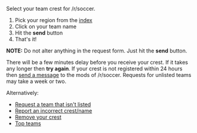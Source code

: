 Select your team crest for /r/soccer.

1. Pick your region from the [index](/r/soccerbot/new/?sort=new)
2. Click on your team name
3. Hit the **send** button
4. That's it!

**NOTE:** Do not alter anything in the request form. Just hit the **send** button.

There will be a few minutes delay before you receive your crest. If it takes any longer then **try again**.
If your crest is not registered within 24 hours then [send a message](/message/compose/?to=%23soccer&subject=Team%20crest%20problem) to the mods of /r/soccer.
Requests for unlisted teams may take a week or two.

Alternatively:

* [Request a team that isn't listed](/message/compose/?to=9jack9&subject=New%20team%20crest)
* [Report an incorrect crest/name](/message/compose/?to=9jack9&subject=Incorrect%20crest/name)
* [Remove your crest](http://www.reddit.com/message/compose/?to=soccerbot&subject=crest&message=none)
* [Top teams](/17de4z)
